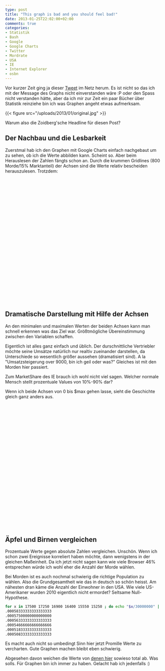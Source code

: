 ```yaml
---
type: post
title: "This graph is bad and you should feel bad!"
date: 2013-01-25T22:02:00+02:00
comments: true
categories:
- Statistik
- Bash
- Google
- Google Charts
- Twitter
- Mordrate
- USA
- IE
- Internet Explorer
- osbn
---
```


Vor kurzer Zeit ging ja dieser [Tweet](http://twitter.com/altonncf/status/293392615225823232) im Netz herum.
Es ist nicht so das ich mit der Message des Graphs nicht einverstanden wäre :P oder den Spass nicht verstanden hätte,
aber da ich mir zur Zeit ein paar Bücher über Statistik reinziehe bin ich was Graphen angeht etwas
aufmerksam.

{{< figure src="/uploads/2013/01/original.jpg" >}}

Warum also die Zoidberg'sche Headline für diesen Post?

## Der Nachbau und die Lesbarkeit

Zuerstmal hab ich den Graphen mit Google Charts einfach nachgebaut um zu sehen,
ob ich die Werte abbilden kann. Scheint so. Aber beim Herauslesen der Zahlen fängts
schon an. Durch die krummen Gridlines (800 Morde/15% Marktanteil) der Achsen sind
die Werte relativ bescheiden herauszulesen. Trotzdem:

<script type="text/javascript" src="http://www.google.com/jsapi"></script>
<script type="text/javascript">
google.load('visualization', '1', {packages: ['corechart']});
</script>
<script type="text/javascript">
function drawVisualization() {
var data = new google.visualization.DataTable();
data.addColumn('string', 'Year');
data.addColumn('number', 'Murders in US');
data.addColumn('number', 'IE Marketshare in %');
data.addRow(["2006", 17500, 74]);
data.addRow(["2007", 17250, 71]);
data.addRow(["2008", 16900, 66]);
data.addRow(["2009", 16400, 48]);
data.addRow(["2010", 15550, 34]);
data.addRow(["2011", 15250, 32]);
new
google.visualization.LineChart(document.getElementById('rebuild')).
draw(data, {curveType: "function",width: 500, height: 400, title: "Internet Explorer vs. Murder Rate",
vAxes: {0: {logScale: false,minValue:14000},
1: {logScale: false,
minValue:15,maxValue:90}},
series:{
0:{targetAxisIndex:0},
0:{type: "bars", color: "#96d777"},
1:{targetAxisIndex:1,color: "#3399FF",lineWidth: 3,pointSize: 12}}}
);
}
google.setOnLoadCallback(drawVisualization);
</script>
<center>
<div id="rebuild" style="width: 500px; height: 400px;"></div>
</center>


## Dramatische Darstellung mit Hilfe der Achsen

An den minimalen und maximalen Werten der beiden Achsen kann man schnell
erkennen was das Ziel war. Größtmögliche Übereinstimmung zwischen
den Variablen schaffen.

Eigentlich ist alles ganz einfach und üblich. Der durschnittliche Vertriebler
möchte seine Umsätze natürlich nur realtiv zueinander darstellen, da Unterschiede
so wesentlich größer aussehen (dramatisiert sind). A la "Umsatzsteigerung over 9000, bin ich geil oder was?"
Gleiches ist mit den Morden hier passiert.

Zum MarketShare des IE brauch ich wohl nicht viel sagen.
Welcher normale Mensch stellt prozentuale Values von 10%-90% dar?

Wenn ich beide Achsen von 0 bis $max gehen lasse, sieht die Geschichte gleich
ganz anders aus.

<script type="text/javascript">
function drawVisualization() {
var data = new google.visualization.DataTable();
data.addColumn('string', 'Cats');
data.addColumn('number', 'Murders in US');
data.addColumn('number', 'IE Marketshare in %');
data.addRow(["2006", 17500, 74]);
data.addRow(["2007", 17250, 71]);
data.addRow(["2008", 16900, 66]);
data.addRow(["2009", 16400, 48]);
data.addRow(["2010", 15550, 34]);
data.addRow(["2011", 15250, 32]);
new
google.visualization.LineChart(document.getElementById('rightgraph')).
draw(data, {curveType: "function",width: 500, height: 400, title:
"Internet Explorer vs. Murder Rate",
vAxes: {0: {logScale: false,minValue:0},
1: {logScale: false,
minValue:0,maxValue:100}},
series:{
0:{targetAxisIndex:0},
0:{type: "bars", color: "#96d777"},
1:{targetAxisIndex:1,color: "#3399FF",lineWidth: 3,pointSize:12}}}
);
}
google.setOnLoadCallback(drawVisualization);
</script>
<center>
<div id="rightgraph" style="width: 500px; height: 400px;"></div>
</center>

## Äpfel und Birnen vergleichen

Prozentuale Werte gegen absolute Zahlen vergleichen. Unschön. Wenn ich schon
zwei Ereignisse korreliert haben möchte, dann wenigstens in der gleichen Maßeinheit.
Da ich jetzt nicht sagen kann wie viele Browser 46% entsprechen würde ich wohl
eher die Anzahl der Morde wählen.

Bei Morden ist es auch nochmal schwierig die richtige Population zu wählen. Also
die Grundgesamtheit wie das in deutsch so schön heisst. Am nähesten dran käme
die Anzahl der Einwohner in den USA. Wie viele US-Amerikaner wurden 2010
eigentlich nicht ermordet? Seltsame Null-Hypothese.

``` bash 
for x in 17500 17250 16900 16400 15550 15250 ; do echo "$x/30000000" | bc -l ; done
.00058333333333333333
.00057500000000000000
.00056333333333333333
.00054666666666666666
.00051833333333333333
.00050833333333333333
```

Es macht auch nicht so umbedingt Sinn hier jetzt Promille Werte zu vercharten.
Gute Graphen machen bleibt eben schwierig.

Abgesehen davon weichen die Werte von [denen hier](http://projects.wsj.com/murderdata/#view=all)
sowieso total ab. Was solls. Für Graphen bin ich immer zu haben. Gelacht hab ich
jedenfalls :)
